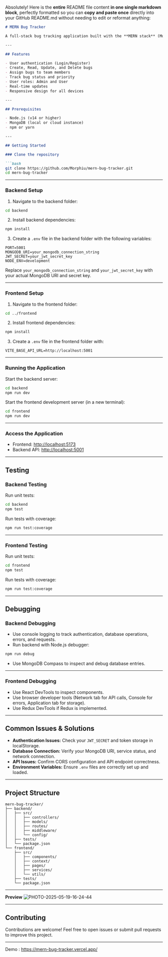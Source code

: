 Absolutely! Here is the **entire** README file content **in one single markdown block**, perfectly formatted so you can **copy and paste once** directly into your GitHub README.md without needing to edit or reformat anything:

````markdown
# MERN Bug Tracker

A full-stack bug tracking application built with the **MERN stack** (MongoDB, Express.js, React, Node.js). This app allows teams to track, manage, and resolve bugs efficiently with user authentication, role-based access, bug assignments, real-time updates, and responsive design.

---

## Features

- User authentication (Login/Register)
- Create, Read, Update, and Delete bugs
- Assign bugs to team members
- Track bug status and priority
- User roles: Admin and User
- Real-time updates
- Responsive design for all devices

---

## Prerequisites

- Node.js (v14 or higher)
- MongoDB (local or cloud instance)
- npm or yarn

---

## Getting Started

### Clone the repository

```bash
git clone https://github.com/Morphiu/mern-bug-tracker.git
cd mern-bug-tracker
````

---

### Backend Setup

1. Navigate to the backend folder:

```bash
cd backend
```

2. Install backend dependencies:

```bash
npm install
```

3. Create a `.env` file in the backend folder with the following variables:

```
PORT=5001
MONGODB_URI=your_mongodb_connection_string
JWT_SECRET=your_jwt_secret_key
NODE_ENV=development
```

Replace `your_mongodb_connection_string` and `your_jwt_secret_key` with your actual MongoDB URI and secret key.

---

### Frontend Setup

1. Navigate to the frontend folder:

```bash
cd ../frontend
```

2. Install frontend dependencies:

```bash
npm install
```

3. Create a `.env` file in the frontend folder with:

```
VITE_BASE_API_URL=http://localhost:5001
```

---

### Running the Application

Start the backend server:

```bash
cd backend
npm run dev
```

Start the frontend development server (in a new terminal):

```bash
cd frontend
npm run dev
```

---

### Access the Application

* Frontend: [http://localhost:5173](http://localhost:5173)
* Backend API: [http://localhost:5001](http://localhost:5001)

---

## Testing

### Backend Testing

Run unit tests:

```bash
cd backend
npm test
```

Run tests with coverage:

```bash
npm run test:coverage
```

---

### Frontend Testing

Run unit tests:

```bash
cd frontend
npm test
```

Run tests with coverage:

```bash
npm run test:coverage
```

---

## Debugging

### Backend Debugging

* Use console logging to track authentication, database operations, errors, and requests.
* Run backend with Node.js debugger:

```bash
npm run debug
```

* Use MongoDB Compass to inspect and debug database entries.

---

### Frontend Debugging

* Use React DevTools to inspect components.
* Use browser developer tools (Network tab for API calls, Console for errors, Application tab for storage).
* Use Redux DevTools if Redux is implemented.

---

## Common Issues & Solutions

* **Authentication Issues:** Check your `JWT_SECRET` and token storage in localStorage.
* **Database Connection:** Verify your MongoDB URI, service status, and network connection.
* **API Issues:** Confirm CORS configuration and API endpoint correctness.
* **Environment Variables:** Ensure `.env` files are correctly set up and loaded.

---

## Project Structure

```
mern-bug-tracker/
├── backend/
│   ├── src/
│   │   ├── controllers/
│   │   ├── models/
│   │   ├── routes/
│   │   ├── middleware/
│   │   └── config/
│   ├── tests/
│   └── package.json
└── frontend/
    ├── src/
    │   ├── components/
    │   ├── context/
    │   ├── pages/
    │   ├── services/
    │   └── utils/
    ├── tests/
    └── package.json
```

---
**Preview**
![PHOTO-2025-05-19-16-24-44](https://github.com/user-attachments/assets/9c3e704f-e1d7-4e0d-87e8-4145d3707bea)


---

## Contributing

Contributions are welcome! Feel free to open issues or submit pull requests to improve this project.

---


Demo : https://mern-bug-tracker.vercel.app/
```


